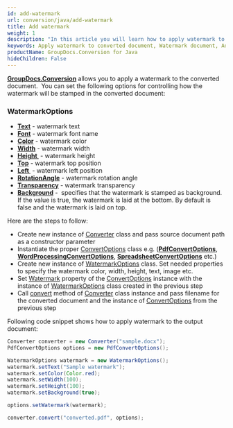 ```yaml
---
id: add-watermark
url: conversion/java/add-watermark
title: Add watermark
weight: 1
description: "In this article you will learn how to apply watermark to document pages when convert document with GroupDocs.Conversion for Java API."
keywords: Apply watermark to converted document, Watermark document, Add page watermark, Apply watermark, convert document
productName: GroupDocs.Conversion for Java
hideChildren: False
---
```

[**GroupDocs.Conversion**](https://products.groupdocs.com/conversion/java) allows you to apply a watermark to the converted document.  You can set the following options for controlling how the watermark will be stamped in the converted document:

### WatermarkOptions

*   **[Text](https://reference.groupdocs.com/java/conversion/com.groupdocs.conversion.options.convert/WatermarkOptions#getText())** -  watermark text
*   **[Font](https://reference.groupdocs.com/java/conversion/com.groupdocs.conversion.options.convert/WatermarkOptions#getFont())** -  watermark font name
*   **[Color](https://reference.groupdocs.com/java/conversion/com.groupdocs.conversion.options.convert/WatermarkOptions#getColor())** - watermark color
*   **[Width](https://reference.groupdocs.com/java/conversion/com.groupdocs.conversion.options.convert/WatermarkOptions#getWidth())** - watermark width
*   **[Height ](https://reference.groupdocs.com/java/conversion/com.groupdocs.conversion.options.convert/WatermarkOptions#getHeight())** -  watermark height
*   **[Top](https://reference.groupdocs.com/java/conversion/com.groupdocs.conversion.options.convert/WatermarkOptions#getTop())** -  watermark top position
*   **[Left ](https://reference.groupdocs.com/java/conversion/com.groupdocs.conversion.options.convert/WatermarkOptions#getLeft())** - watermark left position
*   **[RotationAngle](https://reference.groupdocs.com/java/conversion/com.groupdocs.conversion.options.convert/WatermarkOptions#getRotationAngle())** -  watermark rotation angle
*   **[Transparency](https://reference.groupdocs.com/java/conversion/com.groupdocs.conversion.options.convert/WatermarkOptions#getTransparency())** -  watermark transparency
*   **[Background](https://reference.groupdocs.com/java/conversion/com.groupdocs.conversion.options.convert/WatermarkOptions#getBackground())** -  specifies that the watermark is stamped as background. If the value is true, the watermark is laid at the bottom. By default is false and the watermark is laid on top.

  

Here are the steps to follow:

*   Create new instance of [Converter](https://reference.groupdocs.com/java/conversion/com.groupdocs.conversion/Converter) class and pass source document path as a constructor parameter
*   Instantiate the proper [ConvertOptions](https://reference.groupdocs.com/java/conversion/com.groupdocs.conversion.options.convert/ConvertOptions) class e.g. (**[PdfConvertOptions](https://reference.groupdocs.com/java/conversion/com.groupdocs.conversion.options.convert/PdfConvertOptions)**, **[WordProcessingConvertOptions](https://reference.groupdocs.com/java/conversion/com.groupdocs.conversion.options.convert/WordProcessingConvertOptions)**, **[SpreadsheetConvertOptions](https://reference.groupdocs.com/java/conversion/com.groupdocs.conversion.options.convert/SpreadsheetConvertOptions)** etc.)
*   Create new instance of [WatermarkOptions](https://reference.groupdocs.com/java/conversion/com.groupdocs.conversion.options.convert/WatermarkOptions) class. Set needed properties to specify the watermark color, width, height, text, image etc.
*   Set [Watermark](https://reference.groupdocs.com/java/conversion/com.groupdocs.conversion.options.convert/ConvertOptions#setWatermark(com.groupdocs.conversion.options.convert.WatermarkOptions)) property of the [ConvertOptions](https://reference.groupdocs.com/java/conversion/com.groupdocs.conversion.options.convert/ConvertOptions) instance with the instance of [WatermarkOptions](https://reference.groupdocs.com/java/conversion/com.groupdocs.conversion.options.convert/WatermarkOptions) class created in the previous step 
*   Call [convert](https://reference.groupdocs.com/java/conversion/com.groupdocs.conversion/Converter#convert(java.lang.String,%20com.groupdocs.conversion.options.convert.ConvertOptions)) method of [Converter](https://reference.groupdocs.com/java/conversion/com.groupdocs.conversion/Converter) class instance and pass filename for the converted document and the instance of [ConvertOptions](https://reference.groupdocs.com/java/conversion/com.groupdocs.conversion.options.convert/ConvertOptions) from the previous step

Following code snippet shows how to apply watermark to the output document:

```java
Converter converter = new Converter("sample.docx");
PdfConvertOptions options = new PdfConvertOptions();

WatermarkOptions watermark = new WatermarkOptions();
watermark.setText("Sample watermark");
watermark.setColor(Color.red);
watermark.setWidth(100);
watermark.setHeight(100);
watermark.setBackground(true);

options.setWatermark(watermark);

converter.convert("converted.pdf", options);
```
